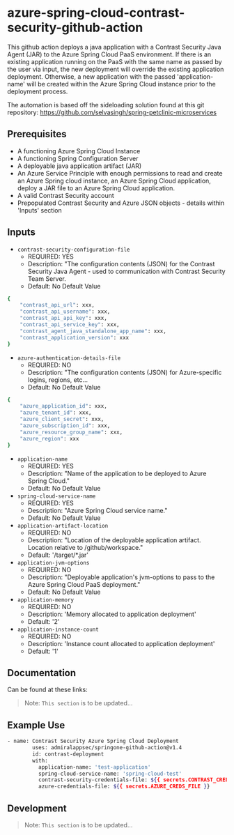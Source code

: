 # azure-spring-cloud-contrast-security-github-action

This github action deploys a java application with a Contrast Security Java Agent (JAR) to the Azure Spring Cloud PaaS environment.
If there is an existing application running on the PaaS with the same name as passed by the user via input, the new deployment will override the existing application deployment. Otherwise, a new application with the passed 'application-name' will be created within the Azure Spring Cloud instance prior to the deployment process.

The automation is based off the sideloading solution found at this git repository: https://github.com/selvasingh/spring-petclinic-microservices

## Prerequisites

- A functioning Azure Spring Cloud Instance
- A functioning Spring Configuration Server
- A deployable java application artifact (JAR)
- An Azure Service Principle with enough permissions to read and create an Azure Spring cloud instance, an Azure Spring Cloud application, deploy a JAR file to an Azure Spring Cloud application. 
- A valid Contrast Security account
- Prepopulated Contrast Security and Azure JSON objects - details within 'Inputs' section

## Inputs
- `contrast-security-configuration-file`
  - REQUIRED: YES
  - Description: "The configuration contents (JSON) for the Contrast Security Java Agent - used to communication with Contrast Security Team Server. 
  - Default: No Default Value
```sh
{
    "contrast_api_url": xxx,
    "contrast_api_username": xxx,
    "contrast_api_api_key": xxx,
    "contrast_api_service_key": xxx,
    "contrast_agent_java_standalone_app_name": xxx,
    "contrast_application_version": xxx
}
```
- `azure-authentication-details-file`
  - REQUIRED: NO
  - Description: "The configuration contents (JSON) for Azure-specific logins, regions, etc...
  - Default: No Default Value
```sh
{
    "azure_application_id": xxx,
    "azure_tenant_id": xxx,
    "azure_client_secret": xxx,
    "azure_subscription_id": xxx,
    "azure_resource_group_name": xxx,
    "azure_region": xxx
}
```
- `application-name`
  - REQUIRED: YES
  - Description: "Name of the application to be deployed to Azure Spring Cloud."
  - Default: No Default Value
- `spring-cloud-service-name`
  - REQUIRED: YES
  - Description: "Azure Spring Cloud service name."
  - Default: No Default Value
- `application-artifact-location`
  - REQUIRED: NO
  - Description: "Location of the deployable application artifact. Location relative to /github/workspace."
  - Default: '/target/*.jar'
- `application-jvm-options`
  - REQUIRED: NO
  - Description: "Deployable application's jvm-options to pass to the Azure Spring Cloud PaaS deployment."
  - Default: No Default Value
- `application-memory`
  - REQUIRED: NO
  - Description: 'Memory allocated to application deployment'
  - Default: '2'
- `application-instance-count`
  - REQUIRED: NO
  - Description: 'Instance count allocated to application deployment'
  - Default: '1'  

## Documentation

Can be found at these links:

> Note: `This section` is to be updated...

## Example Use

```sh
- name: Contrast Security Azure Spring Cloud Deployment
        uses: admiralappsec/springone-github-action@v1.4
        id: contrast-deployment
        with:
          application-name: 'test-application'
          spring-cloud-service-name: 'spring-cloud-test'
          contrast-security-credentials-file: ${{ secrets.CONTRAST_CREDS_FILE }}
          azure-credentials-file: ${{ secrets.AZURE_CREDS_FILE }}
```

## Development

> Note: `This section` is to be updated...
